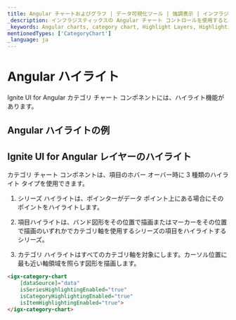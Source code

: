 ```yaml
---
title: Angular チャートおよびグラフ | データ可視化ツール | 強調表示 | インフラジスティックス
_description: インフラジスティックスの Angular チャート コントロールを使用すると、グラフの領域を強調表示できます。Ignite UI for Angular 強調表示機能について説明します。
_keywords: Angular charts, category chart, Highlight Layers, Highlighting, Ignite UI for Angular, Infragistics, Angular チャート, カテゴリ チャート, 強調表示レイヤー, 強調表示, インフラジスティックス
mentionedTypes: ['CategoryChart']
_language: ja
---
```


# Angular ハイライト

Ignite UI for Angular カテゴリ チャート コンポネントには、ハイライト機能があります。

## Angular ハイライトの例

<code-view style="height: 500px"
           data-demos-base-url="{environment:dvDemosBaseUrl}"
           iframe-src="{environment:dvDemosBaseUrl}/charts/category-chart-highlighting"
           alt="Angular ハイライトの例"
           github-src="charts/category-chart/highlighting">
</code-view>

<div class="divider--half"></div>

## Ignite UI for Angular レイヤーのハイライト

カテゴリ チャート コンポネントは、項目のホバー オーバー時に 3 種類のハイライト タイプを使用できます。

1.  シリーズ ハイライトは、ポインターがデータ ポイント上にある場合にそのポイントをハイライトします。

2.  項目ハイライトは、バンド図形をその位置で描画またはマーカーをその位置で描画のいずれかでカテゴリ軸を使用するシリーズの項目をハイライトするシリーズ。

3.  カテゴリ ハイライトはすべてのカテゴリ軸を対象にします。カーソル位置に最も近い軸領域を照らす図形を描画します。

```html
<igx-category-chart
    [dataSource]="data"
    isSeriesHighlightingEnabled="true"
    isCategoryHighlightingEnabled="true"
    isItemHighlightingEnabled="true">
</igx-category-chart>
```
